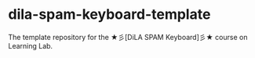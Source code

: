 # dila-spam-keyboard-template
The template repository for the ★彡[DiLA SPAM Keyboard]彡★ course on Learning Lab.
